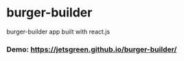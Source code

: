 # burger-builder
burger-builder app built with react.js

### Demo: https://jetsgreen.github.io/burger-builder/
